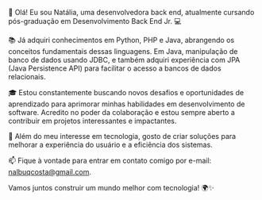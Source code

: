 👋 Olá! Eu sou Natália, uma desenvolvedora back end, atualmente cursando pós-graduação em Desenvolvimento Back End Jr. 💻

📚 Já adquiri conhecimentos em Python, PHP e Java, abrangendo os conceitos fundamentais dessas linguagens. Em Java, manipulação de banco de dados usando JDBC, 
e também adquiri experiência com JPA (Java Persistence API) para facilitar o acesso a bancos de dados relacionais.

🎓 Estou constantemente buscando novos desafios e oportunidades de aprendizado para aprimorar minhas habilidades em desenvolvimento de software. 
Acredito no poder da colaboração e estou sempre aberto a contribuir em projetos interessantes e impactantes.

🚀 Além do meu interesse em tecnologia, gosto de criar soluções para melhorar a experiência do usuário e a eficiência dos sistemas.

📫 Fique à vontade para entrar em contato comigo por e-mail: nalbuqcosta@gmail.com.

Vamos juntos construir um mundo melhor com tecnologia! 🌍✨
